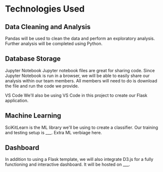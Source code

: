 # Technologies Used

## Data Cleaning and Analysis

Pandas will be used to clean the data and perform an exploratory analysis. Further analysis will be completed using Python.

## Database Storage

Jupyter Notebook
Jupyter notebook files are great for sharing code. Since Jupyter Notebook is run in a browser, we will be able to easily share our analysis within our team members. All members will need to do is download the file and run the code we provide.

VS Code
We'll also be using VS Code in this project to create our Flask application.

## Machine Learning

SciKitLearn is the ML library we'll be using to create a classifier. Our training and testing setup is ___. Extra ML verbiage here.

## Dashboard

In addition to using a Flask template, we will also integrate D3.js for a fully functioning and interactive dashboard. It will be hosted on ___.
